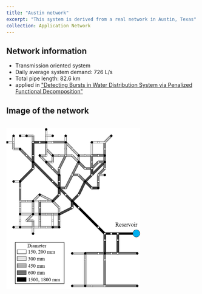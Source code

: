 ```yaml
---
title: "Austin network"
excerpt: "This system is derived from a real network in Austin, Texas"
collection: Application Network
---
```

## Network information
* Transmission oriented system
* Daily average system demand: 726 L/s
* Total pipe length: 82.6 km
* applied in <a href="https://ieeexplore.ieee.org/abstract/document/9309770" target="_blank" rel="noopener noreferrer">"Detecting Bursts in Water Distribution System via Penalized Functional Decomposition"</a>

## Image of the network
<br/><img src='/images/Austin network.png' width="70%" height="70%">
